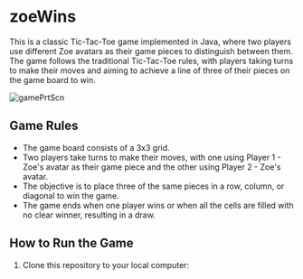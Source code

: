 # zoeWins

This is a classic Tic-Tac-Toe game implemented in Java, where two players use different Zoe avatars as their game pieces to distinguish between them. The game follows the traditional Tic-Tac-Toe rules, with players taking turns to make their moves and aiming to achieve a line of three of their pieces on the game board to win.



![gamePrtScn](https://github.com/ZoooeZ/zoeWins/assets/91338223/e74c628f-d7be-4583-9e24-a2b07909306b)




## Game Rules

- The game board consists of a 3x3 grid.
- Two players take turns to make their moves, with one using Player 1 - Zoe's avatar as their game piece and the other using Player 2 - Zoe's avatar.
- The objective is to place three of the same pieces in a row, column, or diagonal to win the game.
- The game ends when one player wins or when all the cells are filled with no clear winner, resulting in a draw.

## How to Run the Game

1. Clone this repository to your local computer:

